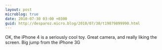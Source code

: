 ```yaml
---
layout: post
microblog: true
date: 2010-07-30 03:00 +0300
guid: http://desparoz.micro.blog/2010/07/30/t19879899990.html
---
```

OK, the iPhone 4 is a seriously cool toy. Great camera, and really liking the screen. Big jump from the iPhone 3G
